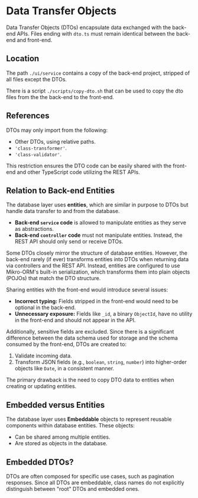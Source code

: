 # Data Transfer Objects

Data Transfer Objects (DTOs) encapsulate data exchanged with the back-end APIs. Files ending with `dto.ts` must remain identical between the back-end and front-end.

## Location

The path `./ui/service` contains a copy of the back-end project, stripped of all files except the DTOs.

There is a script `./scripts/copy-dto.sh` that can be used to copy the dto files from the the back-end to the front-end.

## References

DTOs may only import from the following:

- Other DTOs, using relative paths.
- `'class-transformer'`.
- `'class-validator'`.

This restriction ensures the DTO code can be easily shared with the front-end and other TypeScript code utilizing the REST APIs.

## Relation to Back-end Entities

The database layer uses **entities**, which are similar in purpose to DTOs but handle data transfer to and from the database.

- **Back-end `service` code** is allowed to manipulate entities as they serve as abstractions.
- **Back-end `controller` code** must not manipulate entities. Instead, the REST API should only send or receive DTOs.

Some DTOs closely mirror the structure of database entities. However, the back-end rarely (if ever) transforms entities into DTOs when returning data via controllers and the REST API. Instead, entities are configured to use Mikro-ORM's built-in serialization, which transforms them into plain objects (POJOs) that match the DTO structure.

Sharing entities with the front-end would introduce several issues:
- **Incorrect typing:** Fields stripped in the front-end would need to be optional in the back-end.
- **Unnecessary exposure:** Fields like `_id`, a binary `ObjectId`, have no utility in the front-end and should not appear in the API.

Additionally, sensitive fields are excluded. Since there is a significant difference between the data schema used for storage and the schema consumed by the front-end, DTOs are created to:
1. Validate incoming data.
2. Transform JSON fields (e.g., `boolean`, `string`, `number`) into higher-order objects like `Date`, in a consistent manner.

The primary drawback is the need to copy DTO data to entities when creating or updating entities.

## Embedded versus Entities

The database layer uses **Embeddable** objects to represent reusable components within database entities. These objects:
- Can be shared among multiple entities.
- Are stored as objects in the database.

## Embedded DTOs?

DTOs are often composed for specific use cases, such as pagination responses. Since all DTOs are embeddable, class names do not explicitly distinguish between "root" DTOs and embedded ones.
